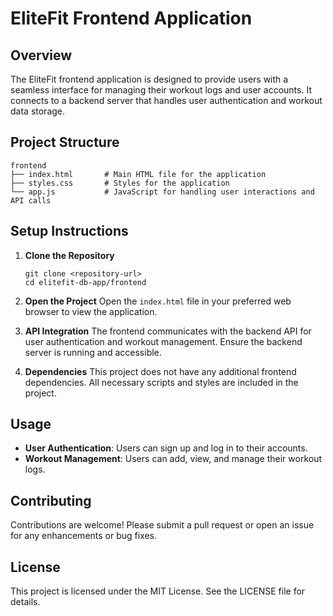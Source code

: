 # EliteFit Frontend Application

## Overview
The EliteFit frontend application is designed to provide users with a seamless interface for managing their workout logs and user accounts. It connects to a backend server that handles user authentication and workout data storage.

## Project Structure
```
frontend
├── index.html       # Main HTML file for the application
├── styles.css       # Styles for the application
└── app.js           # JavaScript for handling user interactions and API calls
```

## Setup Instructions

1. **Clone the Repository**
   ```
   git clone <repository-url>
   cd elitefit-db-app/frontend
   ```

2. **Open the Project**
   Open the `index.html` file in your preferred web browser to view the application.

3. **API Integration**
   The frontend communicates with the backend API for user authentication and workout management. Ensure the backend server is running and accessible.

4. **Dependencies**
   This project does not have any additional frontend dependencies. All necessary scripts and styles are included in the project.

## Usage
- **User Authentication**: Users can sign up and log in to their accounts.
- **Workout Management**: Users can add, view, and manage their workout logs.

## Contributing
Contributions are welcome! Please submit a pull request or open an issue for any enhancements or bug fixes.

## License
This project is licensed under the MIT License. See the LICENSE file for details.